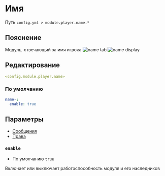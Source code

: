 # Имя
Путь `config.yml > module.player.name.*`

## Пояснение
Модуль, отвечающий за имя игрока
![name tab](/nametab.png)
![name display](/namedisplay.png)

## Редактирование
```yaml
<config.module.player.name>
```

### По умолчанию
```yaml
name-:
  enable: true
```

## Параметры

- [Сообщения](/ru/messages/ru_ru/module/player/name/)
- [Права](/ru/permissions/module/player/name/)

### `enable`
- По умолчанию `true`

Включает или выключает работоспособность модуля и его наследников